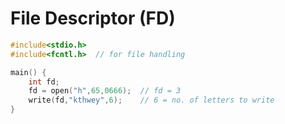 # File Descriptor (FD)
```c
#include<stdio.h>
#include<fcntl.h>  // for file handling

main() {
	int fd;
	fd = open("h",65,0666);  // fd = 3
	write(fd,"kthwey",6);    // 6 = no. of letters to write
}
```
